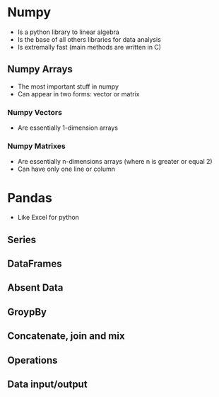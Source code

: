 # Numpy

- Is a python library to linear algebra
- Is the base of all others libraries for data analysis
- Is extremally fast (main methods are written in C)

## Numpy Arrays

- The most important stuff in numpy
- Can appear in two forms: vector or matrix

### Numpy Vectors
- Are essentially 1-dimension arrays

### Numpy Matrixes
- Are essentially n-dimensions arrays (where n is greater or equal 2)
- Can have only one line or column

# Pandas

- Like Excel for python

## Series
## DataFrames
## Absent Data
## GroypBy
## Concatenate, join and mix
## Operations
## Data input/output
